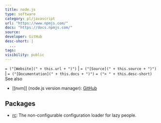 ```yaml
---
title: node.js
type: software
category: pl/javascript
url: "https://www.npmjs.com/"
docs: "https://docs.npmjs.com/"
source:
developer: GitHub
desc-short: |
  ...
tags:
visibility: public
---
```

`= ("[Website](" + this.url + ")")` |  `= ("[Source](" + this.source + ")")` | `= ("[Documentation](" + this.docs + ")")`
`= ("> " + this.desc-short)`
See also
- [[nvm]] (node.js version manager): [GitHub](https://github.com/nvm-sh/nvm)

## Packages
- [rc](https://www.npmjs.com/package/rc): The non-configurable configuration loader for lazy people.